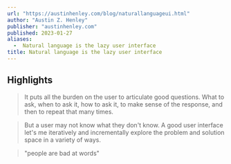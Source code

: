 ```yaml
---
url: "https://austinhenley.com/blog/naturallanguageui.html"
author: "Austin Z. Henley"
publisher: "austinhenley.com"
published: 2023-01-27
aliases:
  -  Natural language is the lazy user interface
title: Natural language is the lazy user interface
---
```


## Highlights
> It puts all the burden on the user to articulate good questions. What to ask, when to ask it, how to ask it, to make sense of the response, and then to repeat that many times.

> But a user may not know what they don't know. A good user interface let's me iteratively and incrementally explore the problem and solution space in a variety of ways.

> "people are bad at words"

